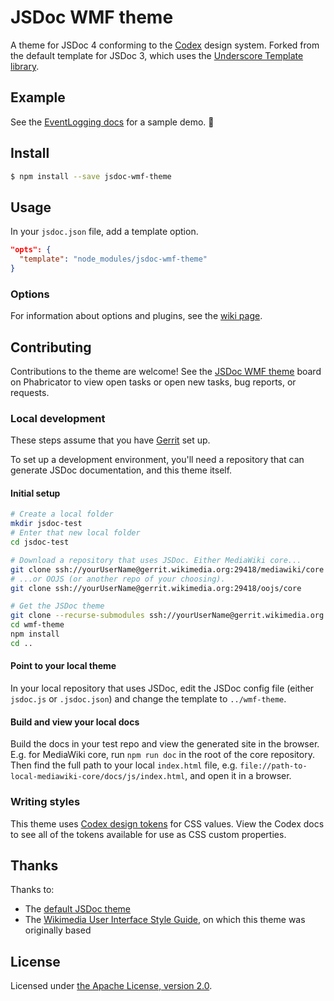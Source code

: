 # JSDoc WMF theme

A theme for JSDoc 4 conforming to the [Codex](https://doc.wikimedia.org/codex/latest/) design system.
Forked from the default template for JSDoc 3, which uses the [Underscore Template library](http://underscorejs.org/).

## Example
See the [EventLogging docs](https://doc.wikimedia.org/EventLogging/master/js/index.html) for a sample demo. :rocket:

## Install
```bash
$ npm install --save jsdoc-wmf-theme
```

## Usage
In your `jsdoc.json` file, add a template option.
```json
"opts": {
  "template": "node_modules/jsdoc-wmf-theme"
}
```

### Options
For information about options and plugins, see the [wiki page](https://www.mediawiki.org/wiki/Special:MyLanguage/JSDoc).

## Contributing
Contributions to the theme are welcome! See the [JSDoc WMF theme](https://phabricator.wikimedia.org/tag/jsdoc_wmf_theme/)
board on Phabricator to view open tasks or open new tasks, bug reports, or requests.

### Local development
These steps assume that you have [Gerrit](https://www.mediawiki.org/wiki/Gerrit/Tutorial) set up.

To set up a development environment, you'll need a repository that can generate JSDoc documentation,
and this theme itself.

#### Initial setup

```bash
# Create a local folder
mkdir jsdoc-test
# Enter that new local folder
cd jsdoc-test

# Download a repository that uses JSDoc. Either MediaWiki core...
git clone ssh://yourUserName@gerrit.wikimedia.org:29418/mediawiki/core
# ...or OOJS (or another repo of your choosing).
git clone ssh://yourUserName@gerrit.wikimedia.org:29418/oojs/core

# Get the JSDoc theme
git clone --recurse-submodules ssh://yourUserName@gerrit.wikimedia.org:29418/jsdoc/wmf-theme
cd wmf-theme
npm install
cd ..
```

#### Point to your local theme
In your local repository that uses JSDoc, edit the JSDoc config file (either `jsdoc.js` or
`.jsdoc.json`) and change the template to `../wmf-theme`.

#### Build and view your local docs
Build the docs in your test repo and view the generated site in the browser. E.g. for MediaWiki
core, run `npm run doc` in the root of the core repository. Then find the full path to your local
`index.html` file, e.g. `file://path-to-local-mediawiki-core/docs/js/index.html`, and open it in a
browser.

### Writing styles
This theme uses [Codex design tokens](https://doc.wikimedia.org/codex/latest/design-tokens/overview.html)
for CSS values. View the Codex docs to see all of the tokens available for use as CSS custom
properties.

## Thanks
Thanks to:
- The [default JSDoc theme](https://github.com/jsdoc3/jsdoc)
- The [Wikimedia User Interface Style Guide](https://wikimedia.github.io/WikimediaUI-Style-Guide/),
  on which this theme was originally based

## License
Licensed under [the Apache License, version 2.0](LICENSE.md).

